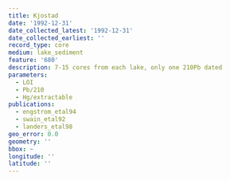 ```yaml
---
title: Kjostad
date: '1992-12-31'
date_collected_latest: '1992-12-31'
date_collected_earliest: ''
record_type: core
medium: lake_sediment
feature: '680'
description: 7-15 cores from each lake, only one 210Pb dated
parameters:
  - LOI
  - Pb/210
  - Hg/extractable
publications:
  - engstrom_etal94
  - swain_etal92
  - landers_etal98
geo_error: 0.0
geometry: ''
bbox: ~
longitude: ''
latitude: ''
---
```


